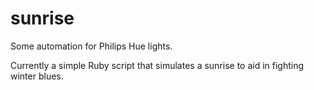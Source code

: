 sunrise
=======

Some automation for Philips Hue lights.

Currently a simple Ruby script that simulates a sunrise to aid in fighting winter blues.
